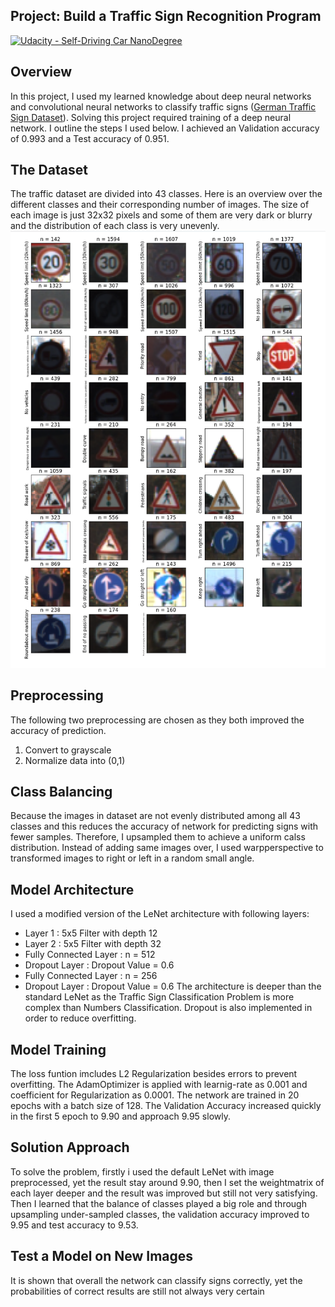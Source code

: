 ## Project: Build a Traffic Sign Recognition Program
[![Udacity - Self-Driving Car NanoDegree](https://s3.amazonaws.com/udacity-sdc/github/shield-carnd.svg)](http://www.udacity.com/drive) 

Overview
---
In this project, I used my learned knowledge about deep neural networks and convolutional neural networks to classify traffic signs ([German Traffic Sign Dataset](http://benchmark.ini.rub.de/?section=gtsrb&subsection=dataset)). Solving this project required training of a deep neural network. I outline the steps I used below. I achieved an Validation accuracy of 0.993 and a Test accuracy of 0.951.



The Dataset
---
The traffic dataset are divided into 43 classes. Here is an overview over the different classes and their corresponding number of images. The size of each image is just 32x32 pixels and some of them are very dark or blurry and the distribution of each class is very unevenly.
![sample_dataset](https://github.com/JiashengYan/CarND-Term1-P2/blob/master/dataset_overview.png)


Preprocessing
---
The following two preprocessing are chosen as they both improved the accuracy of prediction.
1. Convert to grayscale
2. Normalize data into (0,1)

Class Balancing
---
Because the images in dataset are not evenly distributed among all 43 classes and this reduces the accuracy of network for predicting signs with fewer samples. Therefore, I upsampled them to achieve a uniform calss distribution. Instead of adding same images over, I used warpperspective to transformed images to right or left in a random small angle.

Model Architecture
---
I used a modified version of the LeNet architecture with following layers:
* Layer 1 : 5x5 Filter with depth 12
* Layer 2 : 5x5 Filter with depth 32
* Fully Connected Layer : n = 512
* Dropout Layer : Dropout Value = 0.6
* Fully Connected Layer : n = 256
* Dropout Layer : Dropout Value = 0.6
The architecture is deeper than the standard LeNet as the Traffic Sign Classification Problem is more complex than Numbers Classification. Dropout is also implemented in order to reduce overfitting.

Model Training
---
The loss funtion imcludes L2 Regularization besides errors to prevent overfitting. The AdamOptimizer is applied with learnig-rate as 0.001 and coefficient for Regularization as 0.0001. The network are trained in 20 epochs with a batch size of 128. The Validation Accuracy increased quickly in the first 5 epoch to 9.90 and approach 9.95 slowly.

Solution Approach
---
To solve the problem, firstly i used the default LeNet with image preprocessed, yet the result stay around 9.90, then I set the weightmatrix of each layer deeper and the result was improved but still not very satisfying. Then I learned that the balance of classes played a big role and through upsampling under-sampled classes, the validation accuracy improved to 9.95 and test accuracy to 9.53.

Test a Model on New Images
---
It is shown that overall the network can classify signs correctly, yet the probabilities of correct results are still not always very certain

